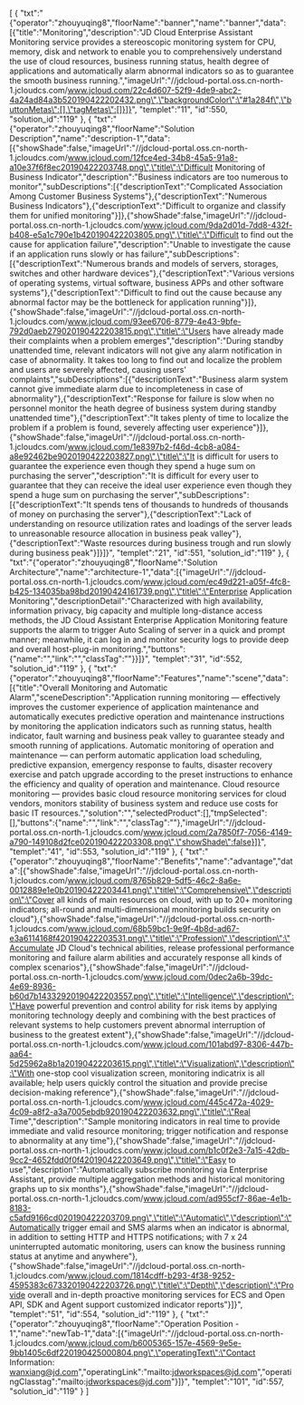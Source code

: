[
	{
		"txt":"{\"operator\":\"zhouyuqing8\",\"floorName\":\"banner\",\"name\":\"banner\",\"data\":[{\"title\":\"Monitoring\",\"description\":\"JD Cloud Enterprise Assistant Monitoring service provides a stereoscopic monitoring system for CPU, memory, disk and network to enable you to comprehensively understand the use of cloud resources, business running status, health degree of applications and automatically alarm abnormal indicators so as to guarantee the smooth business running.\",\"imageUrl\":\"//jdcloud-portal.oss.cn-north-1.jcloudcs.com/www.jcloud.com/22c4d607-52f9-4de9-abc2-4a24ad84a3b520190422202432.png\",\"backgroundColor\":\"#1a284f\",\"buttonMetas\":[],\"tagMetas\":[]}]}",
		"templet":"11",
		"id":550,
		"solution_id":"119"
	},
	{
		"txt":"{\"operator\":\"zhouyuqing8\",\"floorName\":\"Solution Description\",\"name\":\"description-1\",\"data\":[{\"showShade\":false,\"imageUrl\":\"//jdcloud-portal.oss.cn-north-1.jcloudcs.com/www.jcloud.com/12fce4ed-34b8-45a5-91a8-a10e37f6f8ec20190422203748.png\",\"title\":\"Difficult Monitoring of Business Indicator\",\"description\":\"Business indicators are too numerous to monitor\",\"subDescriptions\":[{\"descriptionText\":\"Complicated Association Among Customer Business Systems\"},{\"descriptionText\":\"Numerous Business Indicators\"},{\"descriptionText\":\"Difficult to organize and classify them for unified monitoring\"}]},{\"showShade\":false,\"imageUrl\":\"//jdcloud-portal.oss.cn-north-1.jcloudcs.com/www.jcloud.com/9da2d01d-7dd8-432f-b408-e5a1c790e1b420190422203805.png\",\"title\":\"Difficult to find out the cause for application failure\",\"description\":\"Unable to investigate the cause if an application runs slowly or has failure\",\"subDescriptions\":[{\"descriptionText\":\"Numerous brands and models of servers, storages, switches and other hardware devices\"},{\"descriptionText\":\"Various versions of operating systems, virtual software, business APPs and other software systems\"},{\"descriptionText\":\"Difficult to find out the cause because any abnormal factor may be the bottleneck for application running\"}]},{\"showShade\":false,\"imageUrl\":\"//jdcloud-portal.oss.cn-north-1.jcloudcs.com/www.jcloud.com/93ee6706-8779-4e43-9bfe-792d0aeb279020190422203815.png\",\"title\":\"Users have already made their complaints when a problem emerges\",\"description\":\"During standby unattended time, relevant indicators will not give any alarm notification in case of abnormality. It takes too long to find out and localize the problem and users are severely affected, causing users' complaints\",\"subDescriptions\":[{\"descriptionText\":\"Business alarm system cannot give immediate alarm due to incompleteness in case of abnormality\"},{\"descriptionText\":\"Response for failure is slow when no personnel monitor the heath degree of business system during standby unattended time\"},{\"descriptionText\":\"It takes plenty of time to localize the problem if a problem is found, severely affecting user experience\"}]},{\"showShade\":false,\"imageUrl\":\"//jdcloud-portal.oss.cn-north-1.jcloudcs.com/www.jcloud.com/1e8397b2-f46d-4cb8-a084-a8e92462be9020190422203827.png\",\"title\":\"It is difficult for users to guarantee the experience even though they spend a huge sum on purchasing the server\",\"description\":\"It is difficult for every user to guarantee that they can receive the ideal user experience even though they spend a huge sum on purchasing the server\",\"subDescriptions\":[{\"descriptionText\":\"It spends tens of thousands to hundreds of thousands of money on purchasing the server\"},{\"descriptionText\":\"Lack of understanding on resource utilization rates and loadings of the server leads to unreasonable resource allocation in business peak valley\"},{\"descriptionText\":\"Waste resources during business trough and run slowly during business peak\"}]}]}",
		"templet":"21",
		"id":551,
		"solution_id":"119"
	},
	{
		"txt":"{\"operator\":\"zhouyuqing8\",\"floorName\":\"Solution Architecture\",\"name\":\"architecture-1\",\"data\":[{\"imageUrl\":\"//jdcloud-portal.oss.cn-north-1.jcloudcs.com/www.jcloud.com/ec49d221-a05f-4fc8-b425-134035ba98bd20190424161739.png\",\"title\":\"Enterprise Application Monitoring\",\"descriptionDetail\":\"Characterized with high availability, information privacy, big capacity and multiple long-distance access methods, the JD Cloud Assistant Enterprise Application Monitoring feature supports the alarm to trigger Auto Scaling of server in a quick and prompt manner; meanwhile, it can log in and monitor security logs to provide deep and overall host-plug-in monitoring.\",\"buttons\":{\"name\":\"\",\"link\":\"\",\"classTag\":\"\"}}]}",
		"templet":"31",
		"id":552,
		"solution_id":"119"
	},
	{
		"txt":"{\"operator\":\"zhouyuqing8\",\"floorName\":\"Features\",\"name\":\"scene\",\"data\":[{\"title\":\"Overall Monitoring and Automatic Alarm\",\"sceneDescription\":\"Application running monitoring — effectively improves the customer experience of application maintenance and automatically executes predictive operation and maintenance instructions by monitoring the application indicators such as running status, health indicator, fault warning and business peak valley to guarantee steady and smooth running of applications. Automatic monitoring of operation and maintenance — can perform automatic application load scheduling, predictive expansion, emergency response to faults, disaster recovery exercise and patch upgrade according to the preset instructions to enhance the efficiency and quality of operation and maintenance. Cloud resource monitoring — provides basic cloud resource monitoring services for cloud vendors, monitors stability of business system and reduce use costs for basic IT resources.\",\"solution\":\"\",\"selectedProduct\":[],\"tmpSelected\":[],\"buttons\":{\"name\":\"\",\"link\":\"\",\"classTag\":\"\"},\"imageUrl\":\"//jdcloud-portal.oss.cn-north-1.jcloudcs.com/www.jcloud.com/2a7850f7-7056-4149-a790-149108d2fce020190422203308.png\",\"showShade\":false}]}",
		"templet":"41",
		"id":553,
		"solution_id":"119"
	},
	{
		"txt":"{\"operator\":\"zhouyuqing8\",\"floorName\":\"Benefits\",\"name\":\"advantage\",\"data\":[{\"showShade\":false,\"imageUrl\":\"//jdcloud-portal.oss.cn-north-1.jcloudcs.com/www.jcloud.com/8765b829-5df5-46c2-8a6e-0012889e1e0b20190422203441.png\",\"title\":\"Comprehensive\",\"description\":\"Cover all kinds of main resources on cloud, with up to 20+ monitoring indicators; all-round and multi-dimensional monitoring builds security on cloud\"},{\"showShade\":false,\"imageUrl\":\"//jdcloud-portal.oss.cn-north-1.jcloudcs.com/www.jcloud.com/68b59bc1-9e9f-4b8d-ad67-e3a6114168f420190422203531.png\",\"title\":\"Profession\",\"description\":\"Accumulate JD Cloud's technical abilities, release professional performance monitoring and failure alarm abilities and accurately response all kinds of complex scenarios\"},{\"showShade\":false,\"imageUrl\":\"//jdcloud-portal.oss.cn-north-1.jcloudcs.com/www.jcloud.com/0dec2a6b-39dc-4e69-8936-b60d7b14332920190422203557.png\",\"title\":\"Intelligence\",\"description\":\"Have powerful prevention and control ability for risk items by applying monitoring technology deeply and combining with the best practices of relevant systems to help customers prevent abnormal interruption of business to the greatest extent\"},{\"showShade\":false,\"imageUrl\":\"//jdcloud-portal.oss.cn-north-1.jcloudcs.com/www.jcloud.com/101abd97-8306-447b-aa64-5d25962a8b1a20190422203615.png\",\"title\":\"Visualization\",\"description\":\"With one-stop cool visualization screen, monitoring indicatrix is all available; help users quickly control the situation and provide precise decision-making reference\"},{\"showShade\":false,\"imageUrl\":\"//jdcloud-portal.oss.cn-north-1.jcloudcs.com/www.jcloud.com/445c472a-4029-4c09-a8f2-a3a7005ebdb920190422203632.png\",\"title\":\"Real Time\",\"description\":\"Sample monitoring indicators in real time to provide immediate and valid resource monitoring; trigger notification and response to abnormality at any time\"},{\"showShade\":false,\"imageUrl\":\"//jdcloud-portal.oss.cn-north-1.jcloudcs.com/www.jcloud.com/b1c0f2e3-7a15-42db-9cc2-4652fdd0f0f420190422203649.png\",\"title\":\"Easy to use\",\"description\":\"Automatically subscribe monitoring via Enterprise Assistant, provide multiple aggregation methods and historical monitoring graphs up to six months\"},{\"showShade\":false,\"imageUrl\":\"//jdcloud-portal.oss.cn-north-1.jcloudcs.com/www.jcloud.com/ad955cf7-86ae-4e1b-8183-c5afd9166cd020190422203709.png\",\"title\":\"Automatic\",\"description\":\"Automatically trigger email and SMS alarms when an indicator is abnormal, in addition to setting HTTP and HTTPS notifications; with 7 x 24 uninterrupted automatic monitoring, users can know the business running status at anytime and anywhere\"},{\"showShade\":false,\"imageUrl\":\"//jdcloud-portal.oss.cn-north-1.jcloudcs.com/www.jcloud.com/1814cdff-b293-4f38-9252-4595383c673320190422203726.png\",\"title\":\"Depth\",\"description\":\"Provide overall and in-depth proactive monitoring services for ECS and Open API, SDK and Agent support customized indicator reports\"}]}",
		"templet":"51",
		"id":554,
		"solution_id":"119"
	},
	{
		"txt":"{\"operator\":\"zhouyuqing8\",\"floorName\":\"Operation Position - 1\",\"name\":\"newTab-1\",\"data\":[{\"imageUrl\":\"//jdcloud-portal.oss.cn-north-1.jcloudcs.com/www.jcloud.com/b6005365-157e-4569-9e5e-9bb1405c6df220190425000804.png\",\"operatingText\":\"Contact Information: wanxiang@jd.com\",\"operatingLink\":\"mailto:jdworkspaces@jd.com\",\"operatingClasstag\":\"mailto:jdworkspaces@jd.com\"}]}",
		"templet":"101",
		"id":557,
		"solution_id":"119"
	}
]